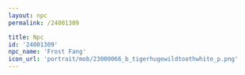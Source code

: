 ```yaml
---
layout: npc
permalink: /24001309

title: Npc
id: '24001309'
npc_name: 'Frost Fang'
icon_url: 'portrait/mob/23000066_b_tigerhugewildtoothwhite_p.png'
---
```

